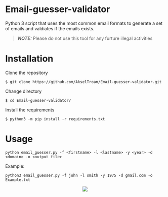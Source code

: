 # Email-guesser-validator
Python 3 script that uses the most common email formats to generate a set of emails and valdiates if the emails exists.
> **_NOTE:_**  Please do not use this tool for any furture illegal activities



# Installation

Clone the repository
```
$ git clone https://github.com/AkselTroan/Email-guesser-validator.git
```
Change directory
```
$ cd Email-guesser-validator/
```
Install the requirements
```
$ python3 -m pip install -r requirements.txt
```
# Usage
```
python email_guesser.py -f <firstname> -l <lastname> -y <year> -d <domain> -o <output file>
```

Example:
```
python3 email_guesser.py -f john -l smith -y 1975 -d gmail.com -o Example.txt
```
<div style="text-align:center"><img src="https://i.imgur.com/VEydgtq.png" /></div>
